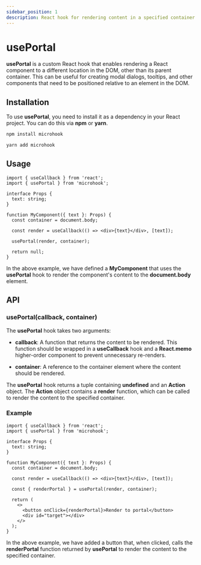 ```yaml
---
sidebar_position: 1
description: React hook for rendering content in a specified container using portals.
---
```


# usePortal

<head>
  <meta name="keywords" content="react portal rendering, createPortal API, dynamic UI components, HTML element rendering, container management, portal composition in React, high-order component (HOC) pattern, DOM element rendering, nested rendering in React." />
</head>

**usePortal** is a custom React hook that enables rendering a React component to a different location in the DOM, other than its parent container. This can be useful for creating modal dialogs, tooltips, and other components that need to be positioned relative to an element in the DOM.

## Installation

To use **usePortal**, you need to install it as a dependency in your React project. You can do this via **npm** or **yarn**.

```bash
npm install microhook
```

```bash
yarn add microhook
```

## Usage

```tsx
import { useCallback } from 'react';
import { usePortal } from 'microhook';

interface Props {
  text: string;
}

function MyComponent({ text }: Props) {
  const container = document.body;

  const render = useCallback(() => <div>{text}</div>, [text]);

  usePortal(render, container);

  return null;
}
```

In the above example, we have defined a **MyComponent** that uses the **usePortal** hook to render the component's content to the **document.body** element.

## API

### usePortal(callback, container)

The **usePortal** hook takes two arguments:

- **callback**: A function that returns the content to be rendered. This function should be wrapped in a **useCallback** hook and a **React.memo** higher-order component to prevent unnecessary re-renders.

- **container**: A reference to the container element where the content should be rendered.

The **usePortal** hook returns a tuple containing **undefined** and an **Action** object. The **Action** object contains a **render** function, which can be called to render the content to the specified container.

### Example

```tsx
import { useCallback } from 'react';
import { usePortal } from 'microhook';

interface Props {
  text: string;
}

function MyComponent({ text }: Props) {
  const container = document.body;

  const render = useCallback(() => <div>{text}</div>, [text]);

  const { renderPortal } = usePortal(render, container);

  return (
    <>
      <button onClick={renderPortal}>Render to portal</button>
      <div id="target"></div>
    </>
  );
}
```

In the above example, we have added a button that, when clicked, calls the **renderPortal** function returned by **usePortal** to render the content to the specified container.